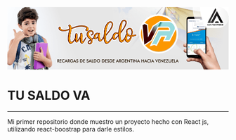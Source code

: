 ![](https://github.com/yaraureluis/tulsadova_react/blob/main/public/imagenes/repository.png?raw=true)

# TU SALDO VA

---

Mi primer repositorio donde muestro un proyecto hecho con React js, utilizando react-boostrap para darle estilos.
